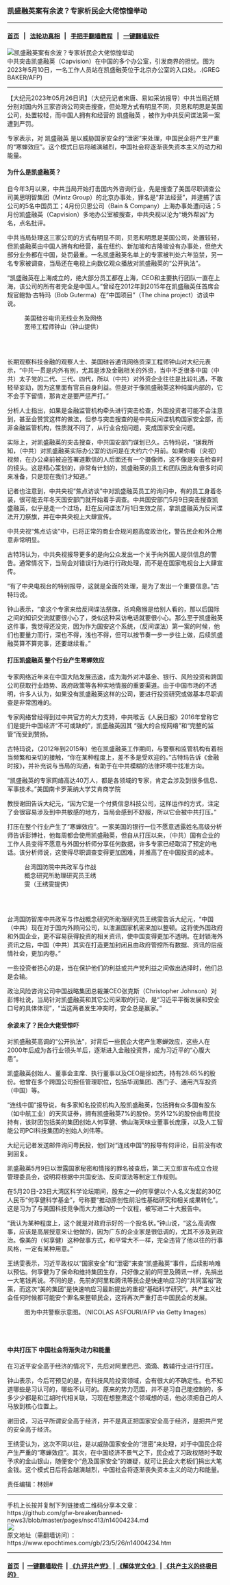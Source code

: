 ### 凯盛融英案有余波？专家析民企大佬惊惶举动
------------------------

#### [首页](https://github.com/gfw-breaker/banned-news3/blob/master/README.md) &nbsp;&nbsp;|&nbsp;&nbsp; [法轮功真相](https://github.com/begood0513/basic/blob/master/README.md)  &nbsp;&nbsp;|&nbsp;&nbsp; [手把手翻墙教程](https://github.com/gfw-breaker/guides/wiki)  &nbsp;&nbsp;|&nbsp;&nbsp; [一键翻墙软件](https://github.com/gfw-breaker/nogfw/blob/master/README.md)  



<div><img alt="凯盛融英案有余波？专家析民企大佬惊惶举动" class="attachment-djy_600_400 size-djy_600_400 wp-post-image" src="https://i.epochtimes.com/assets/uploads/2023/05/id14004277-000_33ER4W3-600x400.jpg"/>
<div class="caption">
 中共突击凯盛融英（Capvision）在中国的多个办公室，引发商界的担忧。图为2023年5月10日，一名工作人员站在凯盛融英位于北京办公室的入口处。.(GREG BAKER/AFP)
</div></div><hr/>


<div><p>
 【大纪元2023年05月26日讯】（大纪元记者宋唐、易如采访报导）中共当局近期分别对国内外三家咨询公司突击搜查，但处理方式有明显不同，贝恩和明思是美国公司，处置较轻，而中国人拥有和经营的
 <ok href="https://www.epochtimes.com/gb/tag/%E5%87%AF%E7%9B%9B%E8%9E%8D%E8%8B%B1.html">
  凯盛融英
 </ok>
 ，被作为中共反间谍法第一案遭到严罚。
</p>
<p>
 专家表示，对
 <ok href="https://www.epochtimes.com/gb/tag/%E5%87%AF%E7%9B%9B%E8%9E%8D%E8%8B%B1.html">
  凯盛融英
 </ok>
 是以威胁国家安全的“泄密”来处理，中国民企将产生严重的“寒蝉效应”。这个模式日后将越演越烈，中国社会将逐渐丧失资本主义的动力和能量。
</p>
<h4>
 为什么是凯盛融英？
</h4>
<p>
 自今年3月以来，中共当局开始打击国内外咨询行业，先是搜查了美国尽职调查公司美思明智集团（Mintz Group）的北京办事处，罪名是“非法经营”，并逮捕了该公司的5名中国员工；4月份贝恩公司（Bain &amp; Company）上海办事处遭问话；5月份凯盛融英（Capvision）多地办公室被搜查，中共央视以沦为“境外帮凶”为名，点名批评。
</p>
<p>
 中共当局处理这三家公司的方式有明显不同，贝恩和明思是美国公司，处置较轻，但凯盛融英由中国人拥有和经营，虽在纽约、新加坡和吉隆坡设有办事处，但绝大部分业务都在中国，处罚最重。一名凯盛融英名单上的专家被判处六年监禁，另一名专家被调查，当局还在电视上向数亿观众播放对凯盛融英的“公开执法”。
</p>
<p>
 “凯盛融英在上海成立的，绝大部分员工都在上海，CEO和主要执行团队一直在上海，该公司的所有者完全是中国人。”曾经在2012年到2015年在凯盛融英任首席合规官鲍勃·古特玛（Bob Guterma）在“中国项目”（The china project）访谈中说。
</p>
<figure aria-describedby="caption-attachment-13997490" class="wp-caption alignleft" id="attachment_13997490" style="width: 194px">
 <ok href="https://i.epochtimes.com/assets/uploads/2023/05/id13997490-8b261628fa9aa070c847958ba6f447d8.png" target="_blank">
  <img alt="" class="wp-image-13997490" src="https://i.epochtimes.com/assets/uploads/2023/05/id13997490-8b261628fa9aa070c847958ba6f447d8.png"/>
 </ok>
 <br/><figcaption class="wp-caption-text" id="caption-attachment-13997490">
  美国硅谷电讯无线业务及网络宽带工程师钟山（钟山提供）
 </figcaption><br/>
</figure><br/>
<p>
 长期观察科技金融的观察人士、美国硅谷通讯网络资深工程师钟山对大纪元表示，“中共一贯是内外有别，尤其是涉及金融相关的外资，当中不乏很多中国（中共）太子党的二代、三代、四代，所以（中共）对外资企业往往是比较礼遇，不敢轻举妄动，因为这里面有官员自身利益。但是对于像凯盛融英这种纯属内部的，它不会手下留情，那肯定是要严惩严打。”
</p>
<p>
 分析人士指出，如果是金融监管机构牵头进行突击检查，外国投资者可能不会注意到，甚至会赞赏这样的做法，但参与突击搜查的是中共反间谍机构国家安全部，而非金融监管机构，性质就不同了，从行业合规问题，变成国家安全问题。
</p>
<p>
 实际上，对凯盛融英的突击搜查，中共国安部门谋划已久。古特玛说，“据我所知，（中共）对凯盛融英实际办公室的访问是在大约六个月前。如果你看（央视）视频，在办公桌前被迫签署道歉信的人后面还有一个摄像师，这不像是突击检查时的镜头。这是精心策划的，非常有计划的，凯盛融英的员工和团队因此有很多时间来准备，只是现在我们才知道。”
</p>
<p>
 记者也注意到，中共央视“焦点访谈”中对凯盛融英员工的询问中，有的员工身着冬装，很可能去年冬天国安部门就开始着手调查。中共国安部门5月9日突击搜查凯盛融英，似乎是走一个过场，赶在反间谍法7月1日生效之前，拿凯盛融英为反间谍法开刀祭旗，并在中共央视上大肆宣传。
</p>
<p>
 中共央视“焦点访谈”中，已将正常的商业合规问题高度政治化，警告民企和外企用意非常明显。
</p>
<p>
 古特玛认为，中共央视报导更多的是向公众发出一个关于向外国人提供信息的警告。通常情况下，当局会对错误行为进行行政处理，而不是在国家电视台上大肆宣传。
</p>
<p>
 “有了中央电视台的特别报导，这就是全面的处理，是为了发出一个重要信息。”古特玛说。
</p>
<p>
 钟山表示，“拿这个专家来给反间谍法祭旗，杀鸡儆猴是给别人看的，那以后国际之间的知识交流就要很小心了，类似这种采访电话就要很小心。那么至于凯盛融英这件事，我觉得还没完，因为作为国安这个系统，（反间谍法）第一案的时候，他们也要量力而行，深也不得，浅也不得，但可以按节奏一步一步往上做，后续凯盛融英算不算完事，还要继续看。”
</p>
<h4>
 打压凯盛融英 整个行业产生寒蝉效应
</h4>
<p>
 专家网络近年来在中国大陆发展迅速，成为海外对冲基金、银行、风险投资和跨国公司获取行业趋势、政府政策等各种实地情报的重要渠道。由于中国市场的不透明，许多人认为，如果没有凯盛融英这样的公司，要进行投资研究或做基本尽职调查是非常困难的。
</p>
<p>
 专家网络曾经得到过中共官方的大力支持，中共喉舌《人民日报》2016年曾称它们是提升中国经济“不可或缺的”，凯盛融英因其 “强大的合规网络”和“完整的监管”而受到赞扬。
</p>
<p>
 古特玛说，（2012年到2015年）他在凯盛融英工作期间，与警察和监管机构有着相当频繁和亲切的接触，“你在某种程度上，差不多是受欢迎的。”古特玛告诉《金融时报》，并补充说与当局的沟通，有助于在中共模糊的法律环境中找准方向。
</p>
<p>
 “凯盛融英的专家网络高达40万人，都是各领域的专家，肯定会涉及到很多信息、军事技术。”美国南卡罗莱纳大学艾肯商学院
</p>
<p>
 教授谢田告诉大纪元，“因为它是一个付费信息科技公司，这样运作的方式，注定了会很容易涉及到中共敏感的地方，当局会感到不舒服，所以它会被中共打压。”
</p>
<p>
 打压在整个行业产生了“寒蝉效应”。一家美国的银行一位不愿意透露姓名高级分析师告诉彭博社，他每周都会使用凯盛融英，但自从打压以来，（中共）国有企业的工作人员变得不愿意与外国分析师分享任何数据，许多专家已经取消了预定的电话。该分析师说，这使得尽职调查变得更加困难，并推高了在中国投资的成本。
</p>
<figure aria-describedby="caption-attachment-13990677" class="wp-caption alignright" id="attachment_13990677" style="width: 180px">
 <ok href="https://i.epochtimes.com/assets/uploads/2023/05/id13990677-9191fb97072de25784273bed.jpg" target="_blank">
  <img alt="" class="wp-image-13990677" src="https://i.epochtimes.com/assets/uploads/2023/05/id13990677-9191fb97072de25784273bed.jpg"/>
 </ok>
 <br/><figcaption class="wp-caption-text" id="caption-attachment-13990677">
  台湾国防院中共政军与作战概念研究所助理研究员王绣雯（王绣雯提供）
 </figcaption><br/>
</figure><br/>
<p>
 台湾国防智库中共政军与作战概念研究所助理研究员王绣雯告诉大纪元，“中国（中共）现在对于国内外顾问公司，以泄漏国家机密来加以整顿。这将使外国政府和外国企业，更不容易获得投资的相关资讯，使中国变得更加不透明。在封锁海外资讯之后，中国（中共）其实在打造更加封闭且由政府管控所有数据、资讯的后疫情社会，更加内卷。”
</p>
<p>
 一些投资者担心的是，当在保护他们的利益或共产党利益之间做出选择时，他们总是会输。
</p>
<p>
 政治风险咨询公司中国战略集团总裁兼CEO张克斯（Christopher Johnson）对彭博社说，当局针对凯盛融英和其它公司采取的行动，是“习近平平衡发展和安全口号的具体体现”，“当这两者发生冲突时，安全总是赢家。”
</p>
<h4>
 余波未了？民企大佬受惊吓
</h4>
<p>
 对凯盛融英高调的“公开执法”，对背后一些民企大佬产生寒蝉效应，这些人在2000年后成为各行业领头羊后，逐渐进入金融投资界，成为习近平的“心腹大患”。
</p>
<p>
 凯盛融英创始人、董事会主席、执行董事以及CEO是徐如杰，持有28.65%的股份。他曾在多个跨国公司担任管理职位，包括华润集团、西门子、通用汽车投资（中国）等。
</p>
<p>
 “连线中国”报导说，有多家知名投资机构入股凯盛融英，包括拥有众多国有股东（如中航工业）的天风证券，拥有凯盛融英7%的股份。另外12%的股份由粤民投持有，该财团包括美的集团创始人何享健、佛山海天味业董事长庞康，以及人工智能公司PCI科技集团的创始人刘伟等。
</p>
<p>
 大纪元记者发送邮件询问粤民投，他们对“连线中国”的报导有何评论，目前没有收到回复。
</p>
<p>
 凯盛融英5月9日以泄露国家秘密和情报的罪名被查后，第二天立即宣布成立合规管理委员会，说明将根据中共国安法、反间谍法等制定工作规则。
</p>
<p>
 在5月20日-23日大湾区科学论坛期间，股东之一的何享健以个人名义发起的30亿人民币“何享健科学基金”，号称要“推动原创性前沿性基础研究和相关成果转化”。这是习为了与美国科技竞争而大力推动的一个议程，被写进二十大报告中。
</p>
<p>
 “我认为某种程度上，这个就是对政府示好的一个投名状。”钟山说，“这么高调做事，应该是高层授意来让他做的，因为广东的企业家是很低调的，尤其不涉及到政治。像美的（何享健）这种做事方式，和平常大不一样，完全违背了他以往的行事风格，一定有某种用意。”
</p>
<p>
 王绣雯表示，习近平政权以“国家安全”和“泄密”来查“凯盛融英”事件，后续影响难以预估。何享健为了保命和维持集团生存，只好像之前的阿里及腾讯一样，先捐出一大笔钱再说。不同的是，先前的阿里和腾讯等民企是快速响应习的“共同富裕”政策，而这次“美的集团”是快速响应习最新提出的重视“基础科学研究”。共产主义社会任何时候都可能安个罪名来整顿民企，这将再次严重打击中国民企的发展。
</p>
<figure aria-describedby="caption-attachment-13446411" class="wp-caption aligncenter" id="attachment_13446411" style="width: 600px">
 <ok href="https://i.epochtimes.com/assets/uploads/2021/12/id13446411-GettyImages-1214305597-.jpeg" target="_blank">
  <img alt="" class="size-large wp-image-13446411" src="https://i.epochtimes.com/assets/uploads/2021/12/id13446411-GettyImages-1214305597--600x338.jpeg"/>
 </ok>
 <br/><figcaption class="wp-caption-text" id="caption-attachment-13446411">
  图为中共警察示意图。（NICOLAS ASFOURI/AFP via Getty Images）
 </figcaption><br/>
</figure><br/>
<h4>
 中共打压下 中国社会将渐失动力和能量
</h4>
<p>
 在习近平安全高于经济的情况下，先后对阿里巴巴、滴滴、教辅行业进行打压。
</p>
<p>
 钟山表示，今后可预见的是，在科技风险投资领域，会有很大的不确定性。也不知道哪些是习认可的，哪些不认可的。原来的势力范围，并不是习自己能控制的，多多少少都是和江胡时代相关联，习现在想整肃这个领域想的话，他必须把自己的人马放到核心位置上。
</p>
<p>
 谢田说，习近平所谓安全高于经济，并不是真正把国家安全高于经济，是把共产党的安全高于经济。
</p>
<p>
 王绣雯认为，这次不同以往，是以威胁国家安全的“泄密”来处理，对于中国民企将产生严重的“寒蝉效应”。其次，在中国经济不景气之下，民企成了习政权随时予取予求的金山银山，随便安个“危及国家安全”的嫌疑，就可让民企大老板们捐出大笔金钱。这个模式日后将会越演越烈，中国社会将逐渐丧失资本主义的动力和能量。
</p>
<p>
 责任编辑：林妍#
</p>
</div>
<hr/>
手机上长按并复制下列链接或二维码分享本文章：<br/>
https://github.com/gfw-breaker/banned-news3/blob/master/pages/nsc413/n14004234.md <br/>
<a href='https://github.com/gfw-breaker/banned-news3/blob/master/pages/nsc413/n14004234.md'><img src='https://github.com/gfw-breaker/banned-news3/blob/master/pages/nsc413/n14004234.md.png'/></a> <br/>
原文地址（需翻墙访问）：https://www.epochtimes.com/gb/23/5/26/n14004234.htm


------------------------
#### [首页](https://github.com/gfw-breaker/banned-news3/blob/master/README.md) &nbsp;|&nbsp; [一键翻墙软件](https://github.com/gfw-breaker/nogfw/blob/master/README.md) &nbsp;| [《九评共产党》](https://github.com/gfw-breaker/9ping.md/blob/master/README.md#九评之一评共产党是什么) | [《解体党文化》](https://github.com/gfw-breaker/jtdwh.md/blob/master/README.md) | [《共产主义的终极目的》](https://github.com/gfw-breaker/gczydzjmd.md/blob/master/README.md)


<img src='http://gfw-breaker.win/banned-news3/pages/nsc413/n14004234.md' width='0px' height='0px'/>